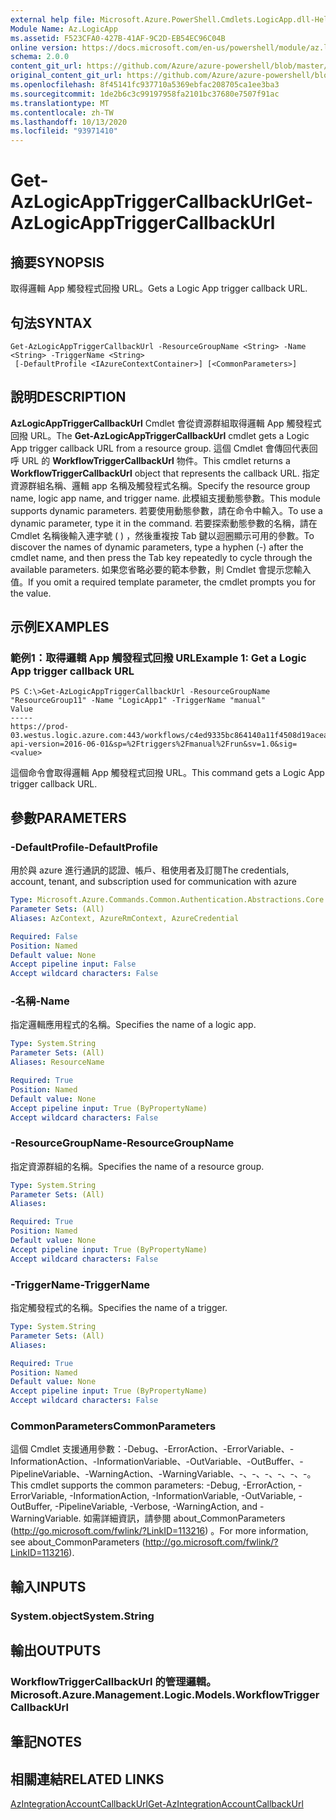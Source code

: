 ```yaml
---
external help file: Microsoft.Azure.PowerShell.Cmdlets.LogicApp.dll-Help.xml
Module Name: Az.LogicApp
ms.assetid: F523CFA0-427B-41AF-9C2D-EB54EC96C04B
online version: https://docs.microsoft.com/en-us/powershell/module/az.logicapp/get-azlogicapptriggercallbackurl
schema: 2.0.0
content_git_url: https://github.com/Azure/azure-powershell/blob/master/src/LogicApp/LogicApp/help/Get-AzLogicAppTriggerCallbackUrl.md
original_content_git_url: https://github.com/Azure/azure-powershell/blob/master/src/LogicApp/LogicApp/help/Get-AzLogicAppTriggerCallbackUrl.md
ms.openlocfilehash: 8f45141fc937710a5369ebfac208705ca1ee3ba3
ms.sourcegitcommit: 1de2b6c3c99197958fa2101bc37680e7507f91ac
ms.translationtype: MT
ms.contentlocale: zh-TW
ms.lasthandoff: 10/13/2020
ms.locfileid: "93971410"
---
```

# <span data-ttu-id="5d19a-101">Get-AzLogicAppTriggerCallbackUrl</span><span class="sxs-lookup"><span data-stu-id="5d19a-101">Get-AzLogicAppTriggerCallbackUrl</span></span>

## <span data-ttu-id="5d19a-102">摘要</span><span class="sxs-lookup"><span data-stu-id="5d19a-102">SYNOPSIS</span></span>
<span data-ttu-id="5d19a-103">取得邏輯 App 觸發程式回撥 URL。</span><span class="sxs-lookup"><span data-stu-id="5d19a-103">Gets a Logic App trigger callback URL.</span></span>

## <span data-ttu-id="5d19a-104">句法</span><span class="sxs-lookup"><span data-stu-id="5d19a-104">SYNTAX</span></span>

```
Get-AzLogicAppTriggerCallbackUrl -ResourceGroupName <String> -Name <String> -TriggerName <String>
 [-DefaultProfile <IAzureContextContainer>] [<CommonParameters>]
```

## <span data-ttu-id="5d19a-105">說明</span><span class="sxs-lookup"><span data-stu-id="5d19a-105">DESCRIPTION</span></span>
<span data-ttu-id="5d19a-106">**AzLogicAppTriggerCallbackUrl** Cmdlet 會從資源群組取得邏輯 App 觸發程式回撥 URL。</span><span class="sxs-lookup"><span data-stu-id="5d19a-106">The **Get-AzLogicAppTriggerCallbackUrl** cmdlet gets a Logic App trigger callback URL from a resource group.</span></span>
<span data-ttu-id="5d19a-107">這個 Cmdlet 會傳回代表回呼 URL 的 **WorkflowTriggerCallbackUrl** 物件。</span><span class="sxs-lookup"><span data-stu-id="5d19a-107">This cmdlet returns a **WorkflowTriggerCallbackUrl** object that represents the callback URL.</span></span>
<span data-ttu-id="5d19a-108">指定資源群組名稱、邏輯 app 名稱及觸發程式名稱。</span><span class="sxs-lookup"><span data-stu-id="5d19a-108">Specify the resource group name, logic app name, and trigger name.</span></span>
<span data-ttu-id="5d19a-109">此模組支援動態參數。</span><span class="sxs-lookup"><span data-stu-id="5d19a-109">This module supports dynamic parameters.</span></span>
<span data-ttu-id="5d19a-110">若要使用動態參數，請在命令中輸入。</span><span class="sxs-lookup"><span data-stu-id="5d19a-110">To use a dynamic parameter, type it in the command.</span></span>
<span data-ttu-id="5d19a-111">若要探索動態參數的名稱，請在 Cmdlet 名稱後輸入連字號 ( ) ，然後重複按 Tab 鍵以迴圈顯示可用的參數。</span><span class="sxs-lookup"><span data-stu-id="5d19a-111">To discover the names of dynamic parameters, type a hyphen (-) after the cmdlet name, and then press the Tab key repeatedly to cycle through the available parameters.</span></span>
<span data-ttu-id="5d19a-112">如果您省略必要的範本參數，則 Cmdlet 會提示您輸入值。</span><span class="sxs-lookup"><span data-stu-id="5d19a-112">If you omit a required template parameter, the cmdlet prompts you for the value.</span></span>

## <span data-ttu-id="5d19a-113">示例</span><span class="sxs-lookup"><span data-stu-id="5d19a-113">EXAMPLES</span></span>

### <span data-ttu-id="5d19a-114">範例1：取得邏輯 App 觸發程式回撥 URL</span><span class="sxs-lookup"><span data-stu-id="5d19a-114">Example 1: Get a Logic App trigger callback URL</span></span>
```
PS C:\>Get-AzLogicAppTriggerCallbackUrl -ResourceGroupName "ResourceGroup11" -Name "LogicApp1" -TriggerName "manual"
Value                                                                                                                                                                                                               
-----                                                                                                                                                                                                               
https://prod-03.westus.logic.azure.com:443/workflows/c4ed9335bc864140a11f4508d19acea3/triggers/manual/run?api-version=2016-06-01&sp=%2Ftriggers%2Fmanual%2Frun&sv=1.0&sig=<value>
```

<span data-ttu-id="5d19a-115">這個命令會取得邏輯 App 觸發程式回撥 URL。</span><span class="sxs-lookup"><span data-stu-id="5d19a-115">This command gets a Logic App trigger callback URL.</span></span>

## <span data-ttu-id="5d19a-116">參數</span><span class="sxs-lookup"><span data-stu-id="5d19a-116">PARAMETERS</span></span>

### <span data-ttu-id="5d19a-117">-DefaultProfile</span><span class="sxs-lookup"><span data-stu-id="5d19a-117">-DefaultProfile</span></span>
<span data-ttu-id="5d19a-118">用於與 azure 進行通訊的認證、帳戶、租使用者及訂閱</span><span class="sxs-lookup"><span data-stu-id="5d19a-118">The credentials, account, tenant, and subscription used for communication with azure</span></span>

```yaml
Type: Microsoft.Azure.Commands.Common.Authentication.Abstractions.Core.IAzureContextContainer
Parameter Sets: (All)
Aliases: AzContext, AzureRmContext, AzureCredential

Required: False
Position: Named
Default value: None
Accept pipeline input: False
Accept wildcard characters: False
```

### <span data-ttu-id="5d19a-119">-名稱</span><span class="sxs-lookup"><span data-stu-id="5d19a-119">-Name</span></span>
<span data-ttu-id="5d19a-120">指定邏輯應用程式的名稱。</span><span class="sxs-lookup"><span data-stu-id="5d19a-120">Specifies the name of a logic app.</span></span>

```yaml
Type: System.String
Parameter Sets: (All)
Aliases: ResourceName

Required: True
Position: Named
Default value: None
Accept pipeline input: True (ByPropertyName)
Accept wildcard characters: False
```

### <span data-ttu-id="5d19a-121">-ResourceGroupName</span><span class="sxs-lookup"><span data-stu-id="5d19a-121">-ResourceGroupName</span></span>
<span data-ttu-id="5d19a-122">指定資源群組的名稱。</span><span class="sxs-lookup"><span data-stu-id="5d19a-122">Specifies the name of a resource group.</span></span>

```yaml
Type: System.String
Parameter Sets: (All)
Aliases:

Required: True
Position: Named
Default value: None
Accept pipeline input: True (ByPropertyName)
Accept wildcard characters: False
```

### <span data-ttu-id="5d19a-123">-TriggerName</span><span class="sxs-lookup"><span data-stu-id="5d19a-123">-TriggerName</span></span>
<span data-ttu-id="5d19a-124">指定觸發程式的名稱。</span><span class="sxs-lookup"><span data-stu-id="5d19a-124">Specifies the name of a trigger.</span></span>

```yaml
Type: System.String
Parameter Sets: (All)
Aliases:

Required: True
Position: Named
Default value: None
Accept pipeline input: True (ByPropertyName)
Accept wildcard characters: False
```

### <span data-ttu-id="5d19a-125">CommonParameters</span><span class="sxs-lookup"><span data-stu-id="5d19a-125">CommonParameters</span></span>
<span data-ttu-id="5d19a-126">這個 Cmdlet 支援通用參數：-Debug、-ErrorAction、-ErrorVariable、-InformationAction、-InformationVariable、-OutVariable、-OutBuffer、-PipelineVariable、-WarningAction、-WarningVariable、-、-、-、-、-、-。</span><span class="sxs-lookup"><span data-stu-id="5d19a-126">This cmdlet supports the common parameters: -Debug, -ErrorAction, -ErrorVariable, -InformationAction, -InformationVariable, -OutVariable, -OutBuffer, -PipelineVariable, -Verbose, -WarningAction, and -WarningVariable.</span></span> <span data-ttu-id="5d19a-127">如需詳細資訊，請參閱 about_CommonParameters (http://go.microsoft.com/fwlink/?LinkID=113216) 。</span><span class="sxs-lookup"><span data-stu-id="5d19a-127">For more information, see about_CommonParameters (http://go.microsoft.com/fwlink/?LinkID=113216).</span></span>

## <span data-ttu-id="5d19a-128">輸入</span><span class="sxs-lookup"><span data-stu-id="5d19a-128">INPUTS</span></span>

### <span data-ttu-id="5d19a-129">System.object</span><span class="sxs-lookup"><span data-stu-id="5d19a-129">System.String</span></span>

## <span data-ttu-id="5d19a-130">輸出</span><span class="sxs-lookup"><span data-stu-id="5d19a-130">OUTPUTS</span></span>

### <span data-ttu-id="5d19a-131">WorkflowTriggerCallbackUrl 的管理邏輯。</span><span class="sxs-lookup"><span data-stu-id="5d19a-131">Microsoft.Azure.Management.Logic.Models.WorkflowTriggerCallbackUrl</span></span>

## <span data-ttu-id="5d19a-132">筆記</span><span class="sxs-lookup"><span data-stu-id="5d19a-132">NOTES</span></span>

## <span data-ttu-id="5d19a-133">相關連結</span><span class="sxs-lookup"><span data-stu-id="5d19a-133">RELATED LINKS</span></span>

[<span data-ttu-id="5d19a-134">AzIntegrationAccountCallbackUrl</span><span class="sxs-lookup"><span data-stu-id="5d19a-134">Get-AzIntegrationAccountCallbackUrl</span></span>](./Get-AzIntegrationAccountCallbackUrl.md)


